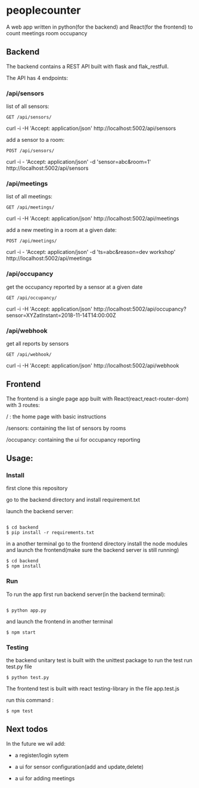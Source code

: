# peoplecounter

A web app written in python(for the backend) and React(for the frontend)
to count meetings room occupancy

## Backend 

The backend contains a REST API built with flask and flak_restfull.

The API has 4 endpoints:


 ### /api/sensors

  list of all sensors:

 `GET /api/sensors/`

 curl -i -H 'Accept: application/json' http://localhost:5002/api/sensors

 add a sensor to a room:

  `POST /api/sensors/`

 curl -i - 'Accept: application/json' -d 'sensor=abc&room=1' http://localhost:5002/api/sensors


 ### /api/meetings

 
  list of all meetings:

 `GET /api/meetings/`

 curl -i -H 'Accept: application/json' http://localhost:5002/api/meetings

 add a new meeting in a room at a given date:

  `POST /api/meetings/`

 curl -i - 'Accept: application/json' -d 'ts=abc&reason=dev workshop' http://localhost:5002/api/meetings

### /api/occupancy

get the occupancy reported by a sensor at a given date

 `GET /api/occupancy/`

 curl -i -H 'Accept: application/json' http://localhost:5002/api/occupancy?sensor=XYZatInstant=2018-11-14T14:00:00Z


### /api/webhook

get all reports by sensors

 `GET /api/webhook/`

  curl -i -H 'Accept: application/json' http://localhost:5002/api/webhook



## Frontend 

The frontend is a single page app built with React(react,react-router-dom)
with 3 routes:

/ : the home page with basic instructions

/sensors: containing the list of sensors by rooms

/occupancy: containing the ui for occupancy reporting

## Usage:

### Install 


first clone this repository

go to the backend  directory and install requirement.txt

launch the backend server:

```

$ cd backend
$ pip install -r requirements.txt

```

in a another terminal go to the frontend directory 
install the  node modules and launch the frontend(make sure the backend server is still running)

```
$ cd backend
$ npm install

```

### Run

To run the app first run backend server(in the backend terminal):

```

$ python app.py

```
  and launch the frontend in another terminal

```
$ npm start
```
### Testing

the backend unitary test is built with the unittest package
to run the test run test.py file 
```
$ python test.py
```

The frontend test is built with react testing-library
in the file app.test.js

run this command :

```
$ npm test
```


## Next todos

In the future we wil add:

* a register/login sytem

* a ui for sensor configuration(add and update,delete)

* a ui for adding meetings 